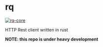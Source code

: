 # rq
[![rq-core](https://github.com/protiumx/rq/actions/workflows/rq-core.yml/badge.svg)](https://github.com/protiumx/rq/actions/workflows/rq-core.yml)

HTTP Rest client written in rust

**NOTE: this repo is under heavy development**
